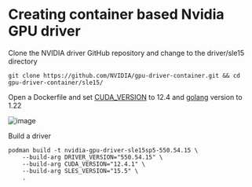 # Creating container based Nvidia GPU driver

Clone the NVIDIA driver GitHub repository and change to the driver/sle15 directory

````
git clone https://github.com/NVIDIA/gpu-driver-container.git && cd gpu-driver-container/sle15/
````

Open a Dockerfile and set <INS>CUDA_VERSION</ins> to 12.4 and <ins>golang</ins> version to 1.22

![image](https://github.com/alex-isv/solutions-engineering/assets/52678960/5df93be4-76cd-4cef-aff8-a490fbd9d12d)

Build a driver

````
podman build -t nvidia-gpu-driver-sle15sp5-550.54.15 \
    --build-arg DRIVER_VERSION="550.54.15" \
    --build-arg CUDA_VERSION="12.4.1" \
    --build-arg SLES_VERSION="15.5" \
    .
````

